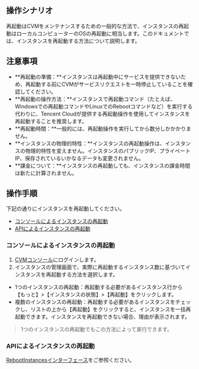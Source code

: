 ## 操作シナリオ

再起動はCVMをメンテナンスするための一般的な方法で、インスタンスの再起動はローカルコンピューターのOSの再起動に相当します。このドキュメントでは、インスタンスを再起動する方法について説明します。

## 注意事項
 - **再起動の準備：**インスタンスは再起動中にサービスを提供できないため、再起動する前にCVMがサービスリクエストを一時停止していることを確認してください。
 - **再起動の操作方法：**インスタンスで再起動コマンド（たとえば、Windowsでの再起動コマンドやLinuxでのRebootコマンドなど）を実行する代わりに、Tencent Cloudが提供する再起動操作を使用してインスタンスを再起動することを推奨します。
 - **再起動時間：**一般的には、再起動操作を実行してから数分しかかかりません。
 - **インスタンスの物理的特性：**インスタンスの再起動操作は、インスタンスの物理的特性を変えません。インスタンスのパブリックIP、プライベートIP、保存されているいかなるデータも変更されません。
 - **課金について：**インスタンスの再起動しても、インスタンスの課金時間は新たに計算されません。

## 操作手順

下記の通りにインスタンスを再起動してください。
- [コンソールによるインスタンスの再起動](#consoleRestart)
- [APIによるインスタンスの再起動](#apiRestart)

<span id="consoleRestart"></span>
### コンソールによるインスタンスの再起動

1. [CVMコンソール](https://console.cloud.tencent.com/cvm/)にログインします。
2. インスタンスの管理画面で、実際に再起動するインスタンス数に基づいてインスタンスを再起動する方法を選択します。
 - 1つのインスタンスの再起動：再起動する必要があるインスタンス行から【もっと】>【インスタンスの状態】>【再起動】をクリックします。
 - 複数のインスタンスの再起動：再起動する必要があるインスタンスをチェックし、リストの上から【再起動】をクリックすると、インスタンスを一括再起動できます。インスタンスを再起動できない場合、理由が表示されます。
> 1つのインスタンスの再起動でもこの方法によって実行できます。

<span id="apiRestart"></span>
### APIによるインスタンスの再起動
[RebootInstancesインターフェース](https://intl.cloud.tencent.com/document/product/213/33243)をご参照ください。
